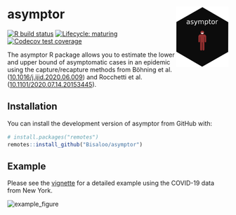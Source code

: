
<!-- README.md is generated from README.Rmd. Please edit that file -->

# asymptor <img src="man/figures/logo.gif" align="right" alt="" width="120" />

<!-- badges: start -->

[![R build
status](https://github.com/Bisaloo/asymptor/workflows/R-CMD-check/badge.svg)](https://github.com/Bisaloo/asymptor/actions)
[![Lifecycle:
maturing](https://img.shields.io/badge/lifecycle-maturing-blue.svg)](https://www.tidyverse.org/lifecycle/#maturing)
[![Codecov test
coverage](https://codecov.io/gh/Bisaloo/asymptor/branch/main/graph/badge.svg)](https://codecov.io/gh/Bisaloo/asymptor?branch=main)
<!-- badges: end -->

The asymptor R package allows you to estimate the lower and upper bound
of asymptomatic cases in an epidemic using the capture/recapture methods
from Böhning et al.
([10.1016/j.ijid.2020.06.009](https://doi.org/10.1016/j.ijid.2020.06.009))
and Rocchetti et al.
([10.1101/2020.07.14.20153445](https://doi.org/10.1101/2020.07.14.20153445)).

## Installation

You can install the development version of asymptor from GitHub with:

``` r
# install.packages("remotes")
remotes::install_github("Bisaloo/asymptor")
```

## Example

Please see the
[vignette](https://bisaloo.github.io/asymptor/articles/example.html) for
a detailed example using the COVID-19 data from New York.

![example\_figure](https://bisaloo.github.io/asymptor/articles/example_files/figure-html/example_fig-1.png)

